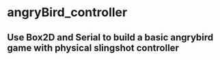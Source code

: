 # angryBird_controller
## Use Box2D and Serial to build a basic angrybird game with physical slingshot controller


